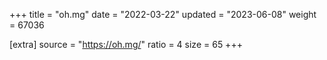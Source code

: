 +++
title = "oh.mg"
date = "2022-03-22"
updated = "2023-06-08"
weight = 67036

[extra]
source = "https://oh.mg/"
ratio = 4
size = 65
+++

